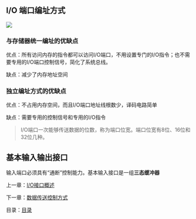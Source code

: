 ## I/O 端口编址方式

![](http://a1.qpic.cn/psc?/V14YMjxf2CzsRr/NrBG0KpF3EQEf3NYGEmEN50ZQWKwwyW53.tnB6JJLcQet5hdYAjc4JxIzQZ3Xx76TZrB2VlCXsKvx15.BproyQ!!/b&ek=1&kp=1&pt=0&bo=gwNKAQAAAAADJ8k!&tl=1&vuin=3300648086&tm=1590822000&sce=60-2-2&rf=viewer_4&t=5)

### 与存储器统一编址的优缺点

优点：所有访问内存的指令都可以访问I/O端口，不用设置专门的I/O指令；也不需要专用的I/O端口控制信号，简化了系统总线。

缺点：减少了内存地址空间

### 独立编址方式的优缺点

优点：不占用内存空间，而且I/O端口地址线根数少，译码电路简单

缺点：需要专用的控制信号和专用的I/O指令



> I/O端口一次能够传送数据的位数，称为端口位宽。端口位宽有8位、16位和32位几种。



## 基本输入输出接口

输入端口必须具有“通断”控制能力。基本输入接口是一组**三态缓冲器**

上一章：[I/O接口概述](https://github.com/youmingsama/Microcomputer-principle-and-interface-technology/blob/master/ch6/IO%20interface.md)

下一章：[数据传送控制方式](https://github.com/youmingsama/Microcomputer-principle-and-interface-technology/blob/master/ch6/Data%20Transmission.md)

目录：[目录](https://github.com/youmingsama/Microcomputer-principle-and-interface-technology/blob/master/catalog/catalog.md)



